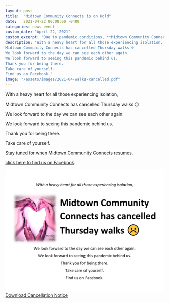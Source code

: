 ```yaml
---
layout: post
title:  "Midtown Community Connects is on Hold"
date:   2021-04-22 00:08:00 -0400
categories: news event
custom_date: "April 22, 2021"
custom_excerpt: "Due to pandemic conditions, **Midtown Community Connects** has discontinued gathering"
description: "With a heavy heart for all those experiencing isolation,
Midtown Community Connects has cancelled Thursday walks ☹ 
We look forward to the day we can see each other again. 
We look forward to seeing this pandemic behind us.
Thank you for being there. 
Take care of yourself.
Find us on Facebook."
image: "/assets/images/2021-04-walks-cancelled.pdf"
---
```


With a heavy heart for all those experiencing isolation,

Midtown Community Connects has cancelled Thursday walks ☹ 

We look forward to the day we can see each other again. 

We look forward to seeing this pandemic behind us.

Thank you for being there. 

Take care of yourself.



[Stay tuned for when Midtown Community Connects resumes](/news).

[click here to find us on Facebook](https://www.facebook.com/groups/350072639441006).


<a href="https://drive.google.com/file/d/134FQ7tBKa32o51cCYlJqNl7hxUYZrN69/view?usp=sharing" class="download-thumbnail">
<img src="/assets/images/thumbnails/2021-04-walks-cancelled.jpg">
<span>Download Cancellation Notice</span>
</a>